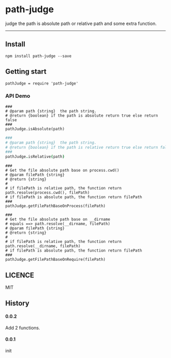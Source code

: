# path-judge
judge the path is absolute path or relative path and some extra function.

--------------

## Install

```
npm install path-judge --save
```

## Getting start

```
pathJudge = require 'path-judge'
```

### API Demo

```
###
# @param path {string}  the path string.
# @return {boolean} if the path is absolute return true else return false
###
pathJudge.isAbsolute(path)
```

```coffeescript
###
# @param path {string}  the path string.
# @return {boolean} if the path is relative return true else return false
###
pathJudge.isRelative(path)
```

```
###
# Get the file absolute path base on process.cwd()
# @param filePath {string}
# @return {string}
#
# if filePath is relative path, the function return path.resolve(process.cwd(), filePath)
# if filePath is absolute path, the function return filePath
###
pathJudge.getFilePathBaseOnProcess(filePath)
```

```
###
# Get the file absolute path base on __dirname
# equals ==> path.resolve(__dirname, filePath)
# @param filePath {string}
# @return {string}
#
# if filePath is relative path, the function return path.resolve(__dirname, filePath)
# if filePath is absolute path, the function return filePath
###
pathJudge.getFilePathBaseOnRequire(filePath)
```

## LICENCE

  MIT
  
## History

#### 0.0.2

Add 2 functions.

#### 0.0.1

init